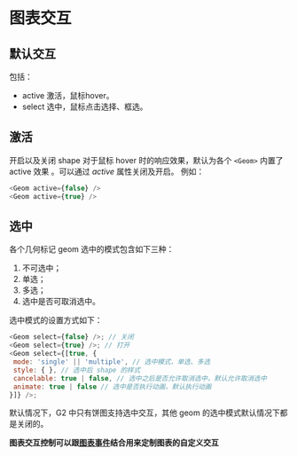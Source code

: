 # 图表交互

## 默认交互
包括：
- active 激活，鼠标hover。
- select 选中，鼠标点击选择、框选。

## 激活
开启以及关闭 shape 对于鼠标 hover 时的响应效果，默认为各个 `<Geom>` 内置了 active 效果 。可以通过 *active* 属性关闭及开启。
例如：
```js
<Geom active={false} />
<Geom active={true} />
```

## 选中
各个几何标记 geom 选中的模式包含如下三种：
1. 不可选中；
2. 单选；
3. 多选；
4. 选中是否可取消选中。

选中模式的设置方式如下：

```js
<Geom select={false} />; // 关闭
<Geom select={true} />; // 打开
<Geom select={[true, {
 mode: 'single' || 'multiple', // 选中模式，单选、多选
 style: { }, // 选中后 shape 的样式
 cancelable: true | false, // 选中之后是否允许取消选中，默认允许取消选中
 animate: true | false // 选中是否执行动画，默认执行动画
}]} />;
```

默认情况下，G2 中只有饼图支持选中交互，其他 geom 的选中模式默认情况下都是关闭的。

**图表交互控制可以跟[图表事件](../../7/page/24#图表事件)结合用来定制图表的自定义交互**

